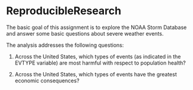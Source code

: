 # ReproducibleResearch

The basic goal of this assignment is to explore the NOAA Storm Database and answer some basic questions about severe weather events. 

The analysis addresses the following questions:

1. Across the United States, which types of events (as indicated in the EVTYPE variable) are most harmful with respect to population health?

2. Across the United States, which types of events have the greatest economic consequences?
